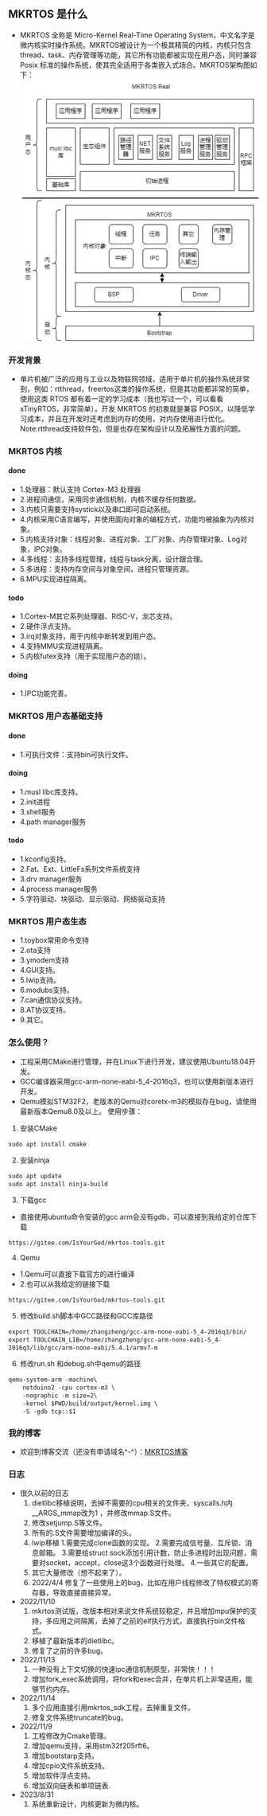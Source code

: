 ## MKRTOS 是什么

- MKRTOS 全称是 Micro-Kernel Real-Time Operating System，中文名字是微内核实时操作系统。MKRTOS被设计为一个极其精简的内核，内核只包含thread、task、内存管理等功能，其它所有功能都被实现在用户态，同时兼容 Posix 标准的操作系统，使其完全适用于各类嵌入式场合。MKRTOS架构图如下：
 ![image](./mkrtos_doc/架构图.png) 

### 开发背景

- 单片机被广泛的应用与工业以及物联网领域，适用于单片机的操作系统非常到，例如：rtthread，freertos这类的操作系统，但是其功能都非常的简单，使用这类 RTOS 都有着一定的学习成本（我也写过一个，可以看看 xTinyRTOS，非常简单）。开发 MKRTOS 的初衷就是兼容 POSIX，以降低学习成本，并且在开发时还考虑到内存的使用，对内存使用进行优化。Note:rtthread支持软件包，但是也存在架构设计以及拓展性方面的问题。

### MKRTOS 内核
#### done
- 1.处理器：默认支持 Cortex-M3 处理器
- 2.进程间通信，采用同步通信机制，内核不缓存任何数据。
- 3.内核只需要支持systick以及串口即可启动系统。
- 4.内核采用C语言编写，并使用面向对象的编程方式，功能均被抽象为内核对象。
- 5.内核支持对象：线程对象、进程对象、工厂对象、内存管理对象、Log对象，IPC对象。
- 4.多线程：支持多线程管理，线程与task分离，设计跟合理。
- 5.多进程：支持内存空间与对象空间，进程只管理资源。
- 6.MPU实现进程隔离。
#### todo
- 1.Cortex-M其它系列处理器、RISC-V，龙芯支持。
- 2.硬件浮点支持。
- 3.irq对象支持，用于内核中断转发到用户态。
- 4.支持MMU实现进程隔离。
- 5.内核futex支持（用于实现用户态的锁）。
#### doing
- 1.IPC功能完善。

### MKRTOS 用户态基础支持
#### done
- 1.可执行文件：支持bin可执行文件。
#### doing
- 1.musl libc库支持。
- 2.init进程
- 3.shell服务
- 4.path manager服务
#### todo
- 1.kconfig支持。
- 2.Fat、Ext、LittleFs系列文件系统支持
- 3.drv manager服务
- 4.process manager服务
- 5.字符驱动、块驱动、显示驱动、网络驱动支持
### MKRTOS 用户态生态
- 1.toybox常用命令支持
- 2.ota支持
- 3.ymodem支持
- 4.GUI支持。
- 5.lwip支持。
- 6.modubs支持。
- 7.can通信协议支持。
- 8.AT协议支持。
- 9.其它。

### 怎么使用？

- 工程采用CMake进行管理，并在Linux下进行开发，建议使用Ubuntu18.04开发。
- GCC编译器采用gcc-arm-none-eabi-5_4-2016q3，也可以使用新版本进行开发。
- Qemu模拟STM32F2，老版本的Qemu对coretx-m3的模拟存在bug，请使用最新版本Qemu8.0及以上。
使用步骤：
1. 安装CMake
```
sudo apt install cmake
```
2. 安装ninja
```
sudo apt update
sudo apt install ninja-build
```
3. 下载gcc
- 直接使用ubuntu命令安装的gcc arm会没有gdb，可以直接到我给定的仓库下载
```
https://gitee.com/IsYourGod/mkrtos-tools.git
```
4. Qemu
- 1.Qemu可以直接下载官方的进行编译
- 2.也可以从我给定的链接下载
```
https://gitee.com/IsYourGod/mkrtos-tools.git
```
5. 修改build.sh脚本中GCC路径和GCC库路径
```
export TOOLCHAIN=/home/zhangzheng/gcc-arm-none-eabi-5_4-2016q3/bin/
export TOOLCHAIN_LIB=/home/zhangzheng/gcc-arm-none-eabi-5_4-2016q3/lib/gcc/arm-none-eabi/5.4.1/armv7-m
```
6. 修改run.sh 和debug.sh中qemu的路径
```
qemu-system-arm -machine\
 	netduino2 -cpu cortex-m3 \
  	-nographic -m size=2\
   	-kernel $PWD/build/output/kernel.img \
    -S -gdb tcp::$1
```
### 我的博客

- 欢迎到博客交流（还没有申请域名^-^）：[MKRTOS博客](http://124.222.90.143/)

### 日志
* 很久以前的日志
  1. dietlibc移植说明，去掉不需要的cpu相关的文件夹，syscalls.h内__ARGS_mmap改为1 ，并修改mmap.S文件。
  2. 修改setjump.S等文件。
  3. 所有的.S文件需要增加编译的头。
  4. lwip移植
      1.需要完成clone函数的实现。
      2.需要完成信号量、互斥锁、消息邮箱。
      3.需要给struct sock添加引用计数，防止多进程时出现问题，需要对socket，accept，close这3个函数进行处理。
      4.一些其它的配置。
  5. 其它大量修改（想不起来了）。
  6. 2022/4/4 修复了一些使用上的bug，比如在用户线程修改了特权模式的寄存器，导致直接直接异常。
* 2022/11/10
  1. mkrtos测试版，改版本相对来说文件系统较稳定，并且增加mpu保护的支持，多应用之间隔离，去掉了之前的elf执行方式，直接执行bin文件格式。
  2. 移植了最新版本的dietlibc。
  3. 修复了之前的许多bug。
* 2022/11/13
  1. 一种没有上下文切换的快速ipc通信机制原型，非常快！！！
  2. 增加fork_exec系统调用，将fork和exec合并，在单片机上非常适用，能够节约内存。
* 2022/11/14
  1. 多个应用直接引用mkrtos_sdk工程，去掉重复文件。
  2. 修复文件系统truncate的bug。
* 2022/11/9
  1. 工程修改为Cmake管理。
  2. 增加qemu支持，采用stm32f205rft6。
  3. 增加bootstarp支持。
  4. 增加cpio文件系统支持。
  5. 增加软件浮点支持。
  6. 增加双向链表和单项链表.
* 2023/8/31
  1. 系统重新设计，内核更新为微内核。
